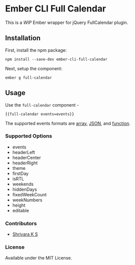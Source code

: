 # Ember CLI Full Calendar

This is a *WIP* Ember wrapper for jQuery FullCalendar plugin.

## Installation

First, install the npm package:

```npm install --save-dev ember-cli-full-calendar```

Next, setup the component:

```ember g full-calendar```

## Usage

Use the `full-calendar` component -

```{{full-calendar events=events}}```

The supported events formats are [array](http://fullcalendar.io/docs/event_data/events_array/), [JSON](http://fullcalendar.io/docs/event_data/events_json_feed/), and [function](http://fullcalendar.io/docs/event_data/events_function/).

### Supported Options

* events
* headerLeft
* headerCenter
* headerRight
* theme
* firstDay
* isRTL
* weekends
* hiddenDays
* fixedWeekCount
* weekNumbers
* height
* editable

### Contributors

* [Shrivara K S](https://github.com/shrivaraks)

### License

Available under the MIT License.
